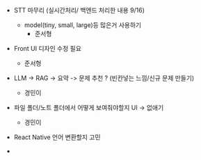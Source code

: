- STT 마무리 (실시간처리/ 백엔드 처리한 내용  9/16)
	- model(tiny, small, large)등 많은거 사용하기
		- 준서형 

- Front UI 디자인 수정 필요 
	- 준서형

- LLM -> RAG -> 요약 -> 문제 추천 ? (빈칸넣는 느낌/신규 문제 만들기)
	- 경민이 

- 파일 폴더/노트 폴더에서 어떻게 보여줘야할지 UI -> 없애기 
	- 경민이

- React Native 언어 변환할지 고민 

- 